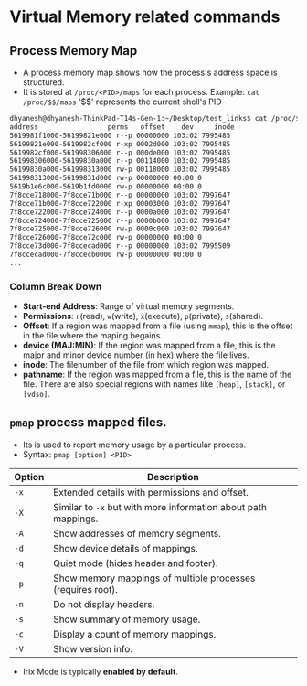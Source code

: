 # Virtual Memory related commands
## Process Memory Map
- A process  memory map shows how the process's address space is structured.
- It is stored at `/proc/<PID>/maps` for each process.
Example: ``cat /proc/$$/maps`` '$$' represents the current shell's PID
```sh
dhyanesh@dhyanesh-ThinkPad-T14s-Gen-1:~/Desktop/test_links$ cat /proc/$$/maps
address                 perms   offset    dev     inode                   pathname
5619981f1000-56199821e000 r--p 00000000 103:02 7995485                   /usr/bin/bash
56199821e000-5619982cf000 r-xp 0002d000 103:02 7995485                   /usr/bin/bash
5619982cf000-561998306000 r--p 000de000 103:02 7995485                   /usr/bin/bash
561998306000-56199830a000 r--p 00114000 103:02 7995485                   /usr/bin/bash
56199830a000-561998313000 rw-p 00118000 103:02 7995485                   /usr/bin/bash
561998313000-56199831d000 rw-p 00000000 00:00 0 
5619b1e6c000-5619b1fd0000 rw-p 00000000 00:00 0                          [heap]
7f8cce718000-7f8cce71b000 r--p 00000000 103:02 7997647                   /usr/lib/x86_64-linux-gnu/libnss_files-2.31.so
7f8cce71b000-7f8cce722000 r-xp 00003000 103:02 7997647                   /usr/lib/x86_64-linux-gnu/libnss_files-2.31.so
7f8cce722000-7f8cce724000 r--p 0000a000 103:02 7997647                   /usr/lib/x86_64-linux-gnu/libnss_files-2.31.so
7f8cce724000-7f8cce725000 r--p 0000b000 103:02 7997647                   /usr/lib/x86_64-linux-gnu/libnss_files-2.31.so
7f8cce725000-7f8cce726000 rw-p 0000c000 103:02 7997647                   /usr/lib/x86_64-linux-gnu/libnss_files-2.31.so
7f8cce726000-7f8cce72c000 rw-p 00000000 00:00 0 
7f8cce73d000-7f8ccecad000 r--p 00000000 103:02 7995509                   /usr/lib/locale/locale-archive
7f8ccecad000-7f8ccecb0000 rw-p 00000000 00:00 0 
...
```
### Column Break Down
- **Start-end Address**: Range of virtual memory segments.
- **Permissions**: `r`(read), `w`(write), `x`(execute), `p`(private), `s`(shared).
- **Offset**: If a region was mapped from a file (using `mmap`), this is the offset in the file where the maping begains.
- **device (MAJ:MIN)**: If the region was mapped from a file, this is the major and minor device number (in hex) where the file lives.
- **inode**: The filenumber of the file from which region was mapped.
- **pathname**: If the region was mapped from a file, this is the name of the file. There are also special regions with names like `[heap]`, `[stack]`, or `[vdso]`.


## `pmap` process mapped files.
- Its is used to report memory usage by a particular process.
- Syntax: `pmap [option] <PID>`

| Option | Description                                                                 |
|--------|-----------------------------------------------------------------------------|
| `-x`   | Extended details with permissions and offset.                               |
| `-X`   | Similar to `-x` but with more information about path mappings.              |
| `-A`   | Show addresses of memory segments.                                          |
| `-d`   | Show device details of mappings.                                            |
| `-q`   | Quiet mode (hides header and footer).                                       |
| `-p`   | Show memory mappings of multiple processes (requires root).                 |
| `-n`   | Do not display headers.                                                     |
| `-s`   | Show summary of memory usage.                                               |
| `-c`   | Display a count of memory mappings.                                         |
| `-V`   | Show version info.                                                          |

- Irix Mode is typically **enabled by default**.

